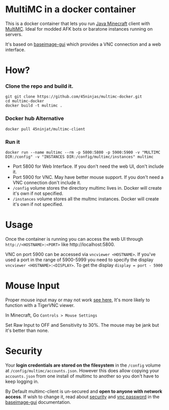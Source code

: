 # MultiMC in a docker container
This is a docker container that lets you run [Java Minecraft](https://www.minecraft.net) client with [MultiMC](https://multimc.org/). Ideal for modded AFK bots or baratone instances running on servers.

It's based on [baseimage-gui](https://github.com/jlesage/docker-baseimage-gui) which provides a VNC connection and a web interface.

# How?
### Clone the repo and build it.
```
git git clone https://github.com/45ninjas/multimc-docker.git
cd multimc-docker
docker build -t multimc .
```
### Docker hub Alternative
```
docker pull 45ninjat/multimc-client
```

### Run it
```
docker run --name multimc --rm -p 5800:5800 -p 5900:5900 -v "MULTIMC DIR:/config" -v "INSTANCES DIR:/config/multimc/instances" multimc
```

- Port 5800 for Web Interface. If you don't need the web UI, don't include it.
- Port 5900 for VNC. May have better mouse support. If you don't need a VNC connection don't include it.
- `/config` volume stores the directory multimc lives in. Docker will create it's own if not specified.
- `/instances` volume stores all the multmc instances. Docker will create it's own if not specified.


# Usage
Once the container is running you can access the web UI through `http://<HOSTNAME>:<PORT>` like http://localhost:5800.

VNC on port 5900 can be accessed via `vncviewer <HOSTNAME>`. If you've used a port in the range of 5900-5999 you need to specify the display `vncviewer <HOSTNAME>:<DISPLAY>`. To get the display `display = port - 5900`

# Mouse Input
Proper mouse input may or may not work [see here](https://github.com/TigerVNC/tigervnc/issues/619), It's more likely to function with a TigerVNC viewer.

In Minecraft, Go `Controls > Mouse Settings`

Set Raw Input to OFF and Sensitivity to 30%. The mouse may be jank but it's better than none.

# Security
Your **login credentials are stored on the filesystem** in the `/config` volume at `/config/multimc/accounts.json`. However this does allow copying your `accounts.json` from one install of multimc to another so you don't have to keep logging in.

By Default multimc-client is un-secured and **open to anyone with network access**. If wish to change it, read about [security](https://github.com/jlesage/docker-baseimage-gui#security) and [vnc password](https://github.com/jlesage/docker-baseimage-gui#vnc-password) in the [baseimage-gui](https://github.com/jlesage/docker-baseimage-gui) documentation.
